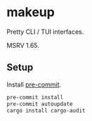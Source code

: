 # makeup

Pretty CLI / TUI interfaces.

MSRV 1.65.

## Setup

Install [pre-commit](https://pre-commit.com/).

```bash
pre-commit install
pre-commit autoupdate
cargo install cargo-audit
```
